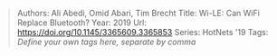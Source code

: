 > Authors: Ali Abedi, Omid Abari, Tim Brecht
> Title: Wi-LE: Can WiFi Replace Bluetooth?
> Year: 2019
> Url: https://doi.org/10.1145/3365609.3365853
> Series: HotNets '19
> Tags: *Define your own tags here, separate by comma*